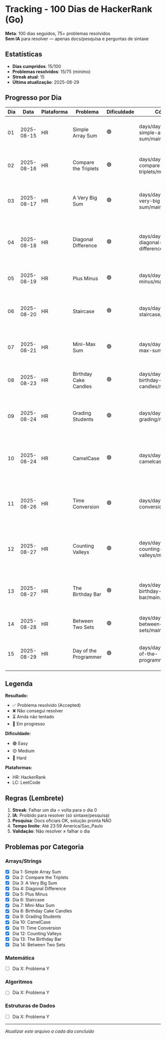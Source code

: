 # Tracking - 100 Dias de HackerRank (Go)

**Meta**: 100 dias seguidos, 75+ problemas resolvidos  
**Sem IA** para resolver — apenas docs/pesquisa e perguntas de sintaxe

## Estatísticas

- **Dias cumpridos**: 15/100
- **Problemas resolvidos**: 15/75 (mínimo)
- **Streak atual**: 15
- **Última atualização**: 2025-08-29

## Progresso por Dia

| Dia | Data | Plataforma | Problema | Dificuldade | Código | Resultado | Tempo | Notas |
|-----|------|------------|----------|-------------|--------|-----------|--------|-------|
| 01  | 2025-08-15 | HR         | Simple Array Sum | 🟢          | days/day01-simple-array-sum/main.go | ✅        | -      | Aprendi a omitir o índice no `for range` (ex.: `for _, v := range ar`). Agradecimentos ao Hitesh Choudhary. |
| 02  | 2025-08-16 | HR         | Compare the Triplets | 🟢          | days/day02-compare-the-triplets/main.go | ✅        | -      | Implementei comparação de arrays usando range com índice. Algoritmo O(1) para comparar triplas e contar pontos. |
| 03  | 2025-08-17 | HR         | A Very Big Sum | 🟢          | days/day03-a-very-big-sum/main.go | ✅        | -      | Aprendi sobre overflow de int32 e a importância de usar int64 para números grandes. Padrão `for _, v := range` novamente aplicado. |
| 04  | 2025-08-18 | HR         | Diagonal Difference | 🟢          | days/day04-diagonal-difference/main.go | ✅        | -      | Aprendi sobre matrizes 2D em Go e acesso a diagonais. Me confundi com formato da entrada - achei que seria nested array mas era só tamanho + linhas. |
| 05  | 2025-08-19 | HR         | Plus Minus           | 🟢          | days/day05-plus-minus/main.go | ✅        | -      | Ratios de positivos/negativos/zeros; impressão com 6 casas decimais. 
| 06  | 2025-08-20 | HR         | Staircase | 🟢          | days/day06-staircase/main.go | ✅        | -      | Aprendi `strings.Repeat()` para gerar strings repetidas. Problema de formatação/impressão - função não retorna valor, apenas imprime. |
| 07  | 2025-08-21 | HR         | Mini-Max Sum | 🟢          | days/day07-mini-max-sum/main.go | ✅        | -      | Otimização O(n) vs O(n log n) - evitei sort e fiz em uma passagem. Sempre pensar em complexidade! |
| 08  | 2025-08-23 | HR         | Birthday Cake Candles | 🟢          | days/day08-birthday-cake-candles/main.go | ✅        | -      | Problema simples de busca por máximo e contagem. Abordagem de duas passadas pelo array é clara e eficiente. |
| 09  | 2025-08-24 | HR         | Grading Students | 🟢          | days/day09-grading/main.go | ✅        | -      | Lógica de arredondamento com módulo. Fórmula `-v%5 + 5` para calcular próximo múltiplo de 5. Condições múltiplas no if. |
| 10  | 2025-08-24 | HR         | CamelCase | 🟢          | days/day10-camelcase/main.go | ✅        | -      | Uso do pacote `unicode` para verificar caracteres maiúsculos. Conversão string para `[]rune` para Unicode. Contagem simples: cada maiúscula = nova palavra. |
| 11  | 2025-08-26 | HR         | Time Conversion | 🟢          | days/day11-time-conversion/main.go | ✅        | -      | Aprendi sobre layouts de time em Go. Uso de `time.Parse` e `time.Format` com layouts específicos. Go usa tempo de referência "Mon Jan 2 15:04:05 MST 2006". |
| 12  | 2025-08-27 | HR         | Counting Valleys | 🟢          | days/day12-counting-valleys/main.go | ✅        | -      | Algoritmo de tracking de estado para contar vales. Contagem precisa ao sair do vale (`altitude == 0 && v == 'U'`). Uso de `[]rune(path)` para Unicode. |
| 13  | 2025-08-27 | HR         | The Birthday Bar | 🟢          | days/day13-the-birthday-bar/main.go | ✅        | -      | Problema de sliding window. Solução O(n*m) com loops aninhados. Reforçou a importância dos limites de loop corretos. |
| 14  | 2025-08-28 | HR         | Between Two Sets | 🟢          | days/day14-between-two-sets/main.go | ✅        | -      | Brute-force check in range `[max(a), min(b)]`. Reinforced concepts of factors/multiples. |
| 15  | 2025-08-29 | HR         | Day of the Programmer | 🟢          | days/day15-day-of-the-programmer/main.go | ✅        | -      | Lógica condicional para calendários Juliano/Gregoriano e o ano de transição de 1918. |

<!-- Continue até o dia 100... -->

## Legenda

**Resultado:**
- ✅ Problema resolvido (Accepted)
- ❌ Não consegui resolver
- ⏳ Ainda não tentado
- 🔄 Em progresso

**Dificuldade:**
- 🟢 Easy
- 🟡 Medium  
- 🔴 Hard

**Plataformas:**
- HR: HackerRank
- LC: LeetCode

## Regras (Lembrete)

1. **Streak**: Falhar um dia = volta para o dia 0
2. **IA**: Proibido para resolver (só sintaxe/pesquisa)
3. **Pesquisa**: Docs oficiais OK, solução pronta NÃO
4. **Tempo limite**: Até 23:59 America/Sao_Paulo
5. **Validação**: Não resolver ≠ falhar o dia

## Problemas por Categoria

### Arrays/Strings
- [x] Dia 1: Simple Array Sum
- [x] Dia 2: Compare the Triplets
- [x] Dia 3: A Very Big Sum
- [x] Dia 4: Diagonal Difference
- [x] Dia 5: Plus Minus
- [x] Dia 6: Staircase
- [x] Dia 7: Mini-Max Sum
- [x] Dia 8: Birthday Cake Candles
- [x] Dia 9: Grading Students
- [x] Dia 10: CamelCase
- [x] Dia 11: Time Conversion
- [x] Dia 12: Counting Valleys
- [x] Dia 13: The Birthday Bar
- [x] Dia 14: Between Two Sets

### Matemática
- [ ] Dia X: Problema Y

### Algoritmos
- [ ] Dia X: Problema Y

### Estruturas de Dados
- [ ] Dia X: Problema Y

---

*Atualizar este arquivo a cada dia concluído*